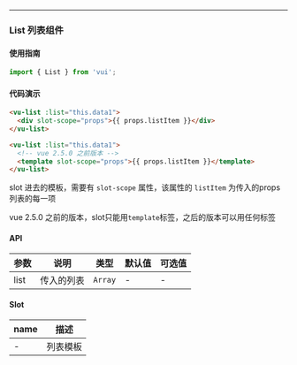 --------
### List 列表组件

#### 使用指南
``` javascript
import { List } from 'vui';
```

#### 代码演示

```html
<vu-list :list="this.data1">
  <div slot-scope="props">{{ props.listItem }}</div>
</vu-list>
```

```html
<vu-list :list="this.data1">
  <!-- vue 2.5.0 之前版本 -->
  <template slot-scope="props">{{ props.listItem }}</template>
</vu-list>
```
slot 进去的模板，需要有 `slot-scope` 属性，该属性的 `listItem` 为传入的props列表的每一项

vue 2.5.0 之前的版本，slot只能用`template`标签，之后的版本可以用任何标签

#### API

| 参数 | 说明 | 类型 | 默认值 | 可选值 |
|-----------|-----------|-----------|-------------|-------------|
| list | 传入的列表 | `Array` | - | - |

#### Slot

| name | 描述 |
|-----------|-----------|
| - | 列表模板 |